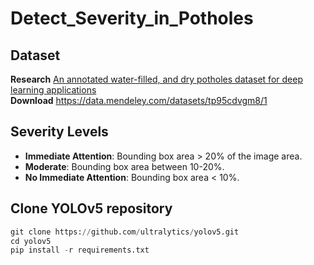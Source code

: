 # Detect_Severity_in_Potholes

## Dataset

**Research** [An annotated water-filled, and dry potholes dataset for deep learning applications](https://www.sciencedirect.com/science/article/pii/S2352340923003256) </br>
**Download** https://data.mendeley.com/datasets/tp95cdvgm8/1

## Severity Levels

- **Immediate Attention**: Bounding box area > 20% of the image area.
- **Moderate**: Bounding box area between 10-20%.
- **No Immediate Attention**: Bounding box area < 10%.

## Clone YOLOv5 repository

```python
git clone https://github.com/ultralytics/yolov5.git
cd yolov5
pip install -r requirements.txt
```
